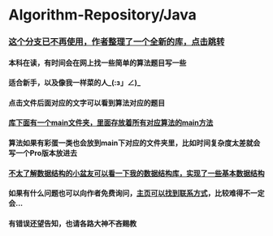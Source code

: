 # Algorithm-Repository/Java
### [这个分支已不再使用，作者整理了一个全新的库，点击跳转](https://github.com/H-Always/Algorithm-Repository)
#### 本科在读，有时间会在网上找一些简单的算法题目写一些
#### 适合新手，以及像我一样菜的人_(:з」∠)_
#### 点击文件后面对应的文字可以看到算法对应的题目
#### [库下面有一个main文件夹，里面存放着所有对应算法的main方法](https://github.com/H-Always/Algorithm-Repository/tree/SimpleAlgorithm/main)
#### 算法如果有彩蛋一类也会放到main下对应的文件夹里，比如时间复杂度太差就会写一个Pro版本放进去
#### [不太了解数据结构的小盆友可以看一下我的数据结构库，实现了一些基本数据结构](https://github.com/H-Always/DataStructure-Repository.git)
#### 如果有什么问题也可以向作者免费询问，[主页可以找到联系方式](https://github.com/H-Always)，比较难得不一定会...
#### 有错误还望告知，也请各路大神不吝赐教
